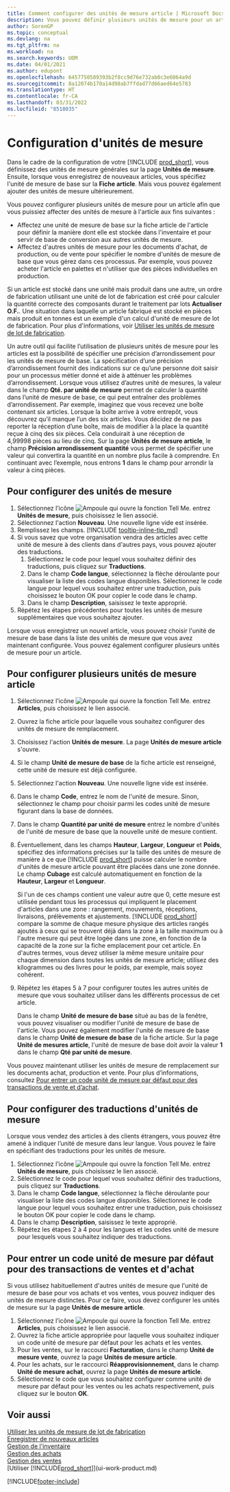 ```yaml
---
title: Comment configurer des unités de mesure article | Microsoft Docs
description: Vous pouvez définir plusieurs unités de mesure pour un article afin de pouvoir affecter des unités de mesure à l'article.
author: SorenGP
ms.topic: conceptual
ms.devlang: na
ms.tgt_pltfrm: na
ms.workload: na
ms.search.keywords: UOM
ms.date: 04/01/2021
ms.author: edupont
ms.openlocfilehash: 6457750589393b2f8cc9d76e732ab0c3e6064a9d
ms.sourcegitcommit: 8a12074b170a14d98ab7ffdad77d66aed64e5783
ms.translationtype: HT
ms.contentlocale: fr-CA
ms.lasthandoff: 03/31/2022
ms.locfileid: "8518035"
---
```

# <a name="set-up-units-of-measure"></a>Configuration d'unités de mesure

Dans le cadre de la configuration de votre [!INCLUDE [prod_short](includes/prod_short.md)], vous définissez des unités de mesure générales sur la page **Unités de mesure**. Ensuite, lorsque vous enregistrez de nouveaux articles, vous spécifiez l'unité de mesure de base sur la **Fiche article**. Mais vous pouvez également ajouter des unités de mesure ultérieurement.  

Vous pouvez configurer plusieurs unités de mesure pour un article afin que vous puissiez affecter des unités de mesure à l'article aux fins suivantes :

- Affectez une unité de mesure de base sur la fiche article de l'article pour définir la manière dont elle est stockée dans l'inventaire et pour servir de base de conversion aux autres unités de mesure.
- Affectez d'autres unités de mesure pour les documents d'achat, de production, ou de vente pour spécifier le nombre d'unités de mesure de base que vous gérez dans ces processus. Par exemple, vous pouvez acheter l'article en palettes et n'utiliser que des pièces individuelles en production.

Si un article est stocké dans une unité mais produit dans une autre, un ordre de fabrication utilisant une unité de lot de fabrication est créé pour calculer la quantité correcte des composants durant le traitement par lots **Actualiser O.F.**. Une situation dans laquelle un article fabriqué est stocké en pièces mais produit en tonnes est un exemple d'un calcul d'unité de mesure de lot de fabrication. Pour plus d'informations, voir [Utiliser les unités de mesure de lot de fabrication](production-how-to-use-the-manufacturing-batch-unit-of-measure.md).  

Un autre outil qui facilite l’utilisation de plusieurs unités de mesure pour les articles est la possibilité de spécifier une précision d’arrondissement pour les unités de mesure de base. La spécification d’une précision d’arrondissement fournit des indications sur ce qu’une personne doit saisir pour un processus métier donné et aide à atténuer les problèmes d’arrondissement. Lorsque vous utilisez d’autres unité de mesures, la valeur dans le champ **Qté. par unité de mesure** permet de calculer la quantité dans l’unité de mesure de base, ce qui peut entraîner des problèmes d’arrondissement. Par exemple, imaginez que vous recevez une boîte contenant six articles. Lorsque la boîte arrive à votre entrepôt, vous découvrez qu’il manque l’un des six articles. Vous décidez de ne pas reporter la réception d’une boîte, mais de modifier à la place la quantité reçue à cinq des six pièces. Cela conduirait à une réception de 4,99998 pièces au lieu de cinq. Sur la page **Unités de mesure article**, le champ **Précision arrondissement quantité** vous permet de spécifier une valeur qui convertira la quantité en un nombre plus facile à comprendre. En continuant avec l’exemple, nous entrons **1** dans le champ pour arrondir la valeur à cinq pièces.

## <a name="to-set-up-units-of-measure"></a>Pour configurer des unités de mesure

1. Sélectionnez l’icône ![Ampoule qui ouvre la fonction Tell Me.](media/ui-search/search_small.png "Dites-moi ce que vous voulez faire") entrez **Unités de mesure**, puis choisissez le lien associé.  
2. Sélectionnez l'action **Nouveau**. Une nouvelle ligne vide est insérée.  
3. Remplissez les champs. [!INCLUDE [tooltip-inline-tip_md](includes/tooltip-inline-tip_md.md)]  
4. Si vous savez que votre organisation vendra des articles avec cette unité de mesure à des clients dans d'autres pays, vous pouvez ajouter des traductions.  
    1. Sélectionnez le code pour lequel vous souhaitez définir des traductions, puis cliquez sur **Traductions**.
    2. Dans le champ **Code langue**, sélectionnez la flèche déroulante pour visualiser la liste des codes langue disponibles. Sélectionnez le code langue pour lequel vous souhaitez entrer une traduction, puis choisissez le bouton OK pour copier le code dans le champ.
    3. Dans le champ **Description**, saisissez le texte approprié.
5. Répétez les étapes précédentes pour toutes les unités de mesure supplémentaires que vous souhaitez ajouter.  

Lorsque vous enregistrez un nouvel article, vous pouvez choisir l'unité de mesure de base dans la liste des unités de mesure que vous avez maintenant configurée. Vous pouvez également configurer plusieurs unités de mesure pour un article.  

## <a name="to-set-up-multiple-item-units-of-measure"></a>Pour configurer plusieurs unités de mesure article

1. Sélectionnez l’icône ![Ampoule qui ouvre la fonction Tell Me.](media/ui-search/search_small.png "Dites-moi ce que vous voulez faire") entrez **Articles**, puis choisissez le lien associé.
2. Ouvrez la fiche article pour laquelle vous souhaitez configurer des unités de mesure de remplacement.
3. Choisissez l'action **Unités de mesure**. La page **Unités de mesure article** s'ouvre.
4. Si le champ **Unité de mesure de base** de la fiche article est renseigné, cette unité de mesure est déjà configurée.
5. Sélectionnez l'action **Nouveau**. Une nouvelle ligne vide est insérée.
6. Dans le champ **Code**, entrez le nom de l'unité de mesure. Sinon, sélectionnez le champ pour choisir parmi les codes unité de mesure figurant dans la base de données.
7. Dans le champ **Quantité par unité de mesure** entrez le nombre d'unités de l'unité de mesure de base que la nouvelle unité de mesure contient.
8. Éventuellement, dans les champs **Hauteur**, **Largeur**, **Longueur** et **Poids**, spécifiez des informations précises sur la taille des unités de mesure de manière à ce que [!INCLUDE [prod_short](includes/prod_short.md)] puisse calculer le nombre d'unités de mesure article pouvant être placées dans une zone donnée. Le champ **Cubage** est calculé automatiquement en fonction de la **Hauteur**, **Largeur** et **Longueur**.

    Si l'un de ces champs contient une valeur autre que 0, cette mesure est utilisée pendant tous les processus qui impliquent le placement d'articles dans une zone : rangement, mouvements, réceptions, livraisons, prélèvements et ajustements. [!INCLUDE [prod_short](includes/prod_short.md)] compare la somme de chaque mesure physique des articles rangés ajoutés à ceux qui se trouvent déjà dans la zone à la taille maximum ou à l'autre mesure qui peut être logée dans une zone, en fonction de la capacité de la zone sur la fiche emplacement pour cet article. En d'autres termes, vous devez utiliser la même mesure unitaire pour chaque dimension dans toutes les unités de mesure article; utilisez des kilogrammes ou des livres pour le poids, par exemple, mais soyez cohérent.
9. Répétez les étapes 5 à 7 pour configurer toutes les autres unités de mesure que vous souhaitez utiliser dans les différents processus de cet article.

    Dans le champ **Unité de mesure de base** situé au bas de la fenêtre, vous pouvez visualiser ou modifier l'unité de mesure de base de l'article. Vous pouvez également modifier l'unité de mesure de base dans le champ **Unité de mesure de base** de la fiche article. Sur la page **Unité de mesures article**, l'unité de mesure de base doit avoir la valeur **1** dans le champ **Qté par unité de mesure**.

Vous pouvez maintenant utiliser les unités de mesure de remplacement sur les documents achat, production et vente. Pour plus d’informations, consultez [Pour entrer un code unité de mesure par défaut pour des transactions de vente et d’achat](#to-enter-a-default-unit-of-measure-code-for-sales-and-purchasing-transactions).  

## <a name="to-set-up-unit-of-measure-translations"></a>Pour configurer des traductions d'unités de mesure

Lorsque vous vendez des articles à des clients étrangers, vous pouvez être amené à indiquer l’unité de mesure dans leur langue. Vous pouvez le faire en spécifiant des traductions pour les unités de mesure.

1. Sélectionnez l’icône ![Ampoule qui ouvre la fonction Tell Me.](media/ui-search/search_small.png "Dites-moi ce que vous voulez faire") entrez **Unités de mesure**, puis choisissez le lien associé.
2. Sélectionnez le code pour lequel vous souhaitez définir des traductions, puis cliquez sur **Traductions**.
3. Dans le champ **Code langue**, sélectionnez la flèche déroulante pour visualiser la liste des codes langue disponibles. Sélectionnez le code langue pour lequel vous souhaitez entrer une traduction, puis choisissez le bouton OK pour copier le code dans le champ.
4. Dans le champ **Description**, saisissez le texte approprié.
5. Répétez les étapes 2 à 4 pour les langues et les codes unité de mesure pour lesquels vous souhaitez indiquer des traductions.

## <a name="to-enter-a-default-unit-of-measure-code-for-sales-and-purchasing-transactions"></a>Pour entrer un code unité de mesure par défaut pour des transactions de ventes et d'achat

Si vous utilisez habituellement d'autres unités de mesure que l'unité de mesure de base pour vos achats et vos ventes, vous pouvez indiquer des unités de mesure distinctes. Pour ce faire, vous devez configurer les unités de mesure sur la page **Unités de mesure article**.

1. Sélectionnez l’icône ![Ampoule qui ouvre la fonction Tell Me.](media/ui-search/search_small.png "Dites-moi ce que vous voulez faire") entrez **Articles**, puis choisissez le lien associé.
2. Ouvrez la fiche article appropriée pour laquelle vous souhaitez indiquer un code unité de mesure par défaut pour les achats et les ventes.
3. Pour les ventes, sur le raccourci **Facturation**, dans le champ **Unité de mesure vente**, ouvrez la page **Unités de mesure article**.
4. Pour les achats, sur le raccourci **Réapprovisionnement**, dans le champ **Unité de mesure achat**, ouvrez la page **Unités de mesure article**.
5. Sélectionnez le code que vous souhaitez configurer comme unité de mesure par défaut pour les ventes ou les achats respectivement, puis cliquez sur le bouton **OK**.

## <a name="see-also"></a>Voir aussi

[Utiliser les unités de mesure de lot de fabrication](production-how-to-use-the-manufacturing-batch-unit-of-measure.md)  
[Enregistrer de nouveaux articles](inventory-how-register-new-items.md)  
[Gestion de l'inventaire](inventory-manage-inventory.md)  
[Gestion des achats](purchasing-manage-purchasing.md)  
[Gestion des ventes](sales-manage-sales.md)  
[Utiliser [!INCLUDE[prod_short](includes/prod_short.md)]](ui-work-product.md)  


[!INCLUDE[footer-include](includes/footer-banner.md)]